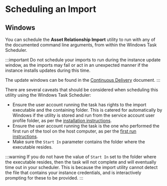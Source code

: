 # Scheduling an Import

## Windows
You can schedule the **Asset Relationship Import** utility to run with any of the documented command line arguments, from within the Windows Task Scheduler.

:::important
Do not schedule your imports to run during the instance update window, as the imports may fail or act in an unexpected manner if the instance installs updates during this time.

The update windows can be found in the [Continuous Delivery](/hornbill-cloud/continuous-delivery#hornbill-update-deployment-process) document.
:::

There are several caveats that should be considered when scheduling this utility using the Windows Task Scheduler:

- Ensure the user account running the task has rights to the import executable and the containing folder. This is catered for automatically by Windows if the utility is stored and run from the service account user profile folder, as per the [installation instructions](/data-imports-guide/asset-relationships/overview#installation).
- Ensure the user account running the task is the one who performed the first run of the tool on the host computer, as per the [first run instructions](/data-imports-guide/asset-relationships/command#first-run).
- Make sure the `Start In` parameter contains the folder where the executable resides.

:::warning
If you do not have the value of `Start In` set to the folder where the executable resides, then the task will not complete and will eventually time out in your scheduler. This is because the import utility cannot detect the file that contains your instance credentials, and is interactively prompting for these to be provided.
:::